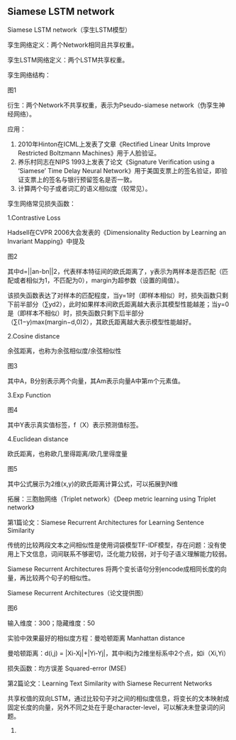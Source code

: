## Siamese LSTM network

Siamese LSTM network（孪生LSTM模型）

 

孪生网络定义：两个Network相同且共享权重。

 

孪生LSTM网络定义：两个LSTM共享权重。



孪生网络结构：

图1



衍生：两个Network不共享权重，表示为Pseudo-siamese network（伪孪生神经网络）。

 

应用：

1. 2010年Hinton在ICML上发表了文章《Rectified Linear      Units Improve Restricted Boltzmann Machines》用于人脸验证。
2. 养乐村同志在NIPS 1993上发表了论文《Signature      Verification using a ‘Siamese’ Time Delay Neural Network》用于美国支票上的签名验证，即验证支票上的签名与银行预留签名是否一致。
3. 计算两个句子或者词汇的语义相似度（较常见）。

 

孪生网络常见损失函数：

1.Contrastive Loss

Hadsell在CVPR 2006大会发表的《Dimensionality       Reduction by Learning an Invariant Mapping》中提及

图2

其中d=||an-bn||2，代表样本特征间的欧氏距离了，y表示为两样本是否匹配（匹配或者相似为1，不匹配为0），margin为超参数（设置的阈值）。

该损失函数表达了对样本的匹配程度，当y=1时（即样本相似）时，损失函数只剩下前半部分（∑yd2），此时如果样本间欧氏距离越大表示其模型性能越差；当y=0是（即样本不相似）时，损失函数只剩下后半部分（∑(1−y)max(margin−d,0)2），其欧氏距离越大表示模型性能越好。

2.Cosine distance

余弦距离，也称为余弦相似度/余弦相似性

图3

其中A，B分别表示两个向量，其Am表示向量A中第m个元素值。

3.Exp Function

图4

其中Y表示真实值标签，f（X）表示预测值标签。

4.Euclidean      distance

欧氏距离，也称欧几里得距离/欧几里得度量

图5

其中公式展示为2维(x,y)的欧氏距离计算公式，可以拓展到N维

拓展：三胞胎网络（Triplet network）《Deep metric learning using Triplet network》

 

第1篇论文：Siamese Recurrent Architectures for Learning Sentence Similarity

 

传统的比较两段文本之间相似性是使用词袋模型TF-IDF模型，存在问题：没有使用上下文信息，词间联系不够密切，泛化能力较弱，对于句子语义理解能力较弱。

 

Siamese Recurrent Architectures 将两个变长语句分别encode成相同长度的向量，再比较两个句子的相似性。

 

Siamese Recurrent Architectures（论文提供图）

图6

输入维度：300；隐藏维度：50

 

实验中效果最好的相似度方程：曼哈顿距离 Manhattan distance

 

曼哈顿距离：d(i,j) = |Xi-Xj|+|Yi-Yj|，其中i和j为2维坐标系中2个点，如i（Xi,Yi）

 

损失函数：均方误差 Squared-error (MSE)

 

第2篇论文：Learning Text Similarity with Siamese Recurrent Networks

 

共享权值的双向LSTM，通过比较句子对之间的相似度信息，将变长的文本映射成固定长度的向量，另外不同之处在于是character-level，可以解决未登录词的问题。





1. 